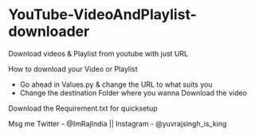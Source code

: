 # YouTube-VideoAndPlaylist-downloader
Download videos &amp; Playlist from youtube with just URL 

How to download your Video or Playlist
- Go ahead in Values.py & change the URL to what suits you 
- Change the destination Folder where you wanna Download the video 

Download the Requirement.txt for quicksetup

Msg me 
Twitter - @ImRajIndia ||
Instagram - @yuvrajsingh_is_king 
